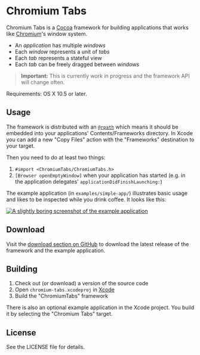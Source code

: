 # Chromium Tabs

Chromium Tabs is a [Cocoa](http://developer.apple.com/cocoa/) framework for building applications that works like [Chromium](http://www.chromium.org/)'s window system.

- An *application* has multiple *windows*
- Each *window* represents a unit of *tabs*
- Each *tab* represents a stateful view
- Each *tab* can be freely dragged between *windows*

> **Important:** This is currently work in progress and the framework API will change often.

Requirements: OS X 10.5 or later.

## Usage

The framework is distributed with an [`@rpath`](http://www.codeshorts.ca/2007/nov/01/leopard-linking-making-relocatable-libraries-movin) which means it should be embedded into your applications' Contents/Frameworks directory. In Xcode you can add a new "Copy Files" action with the "Frameworks" destination to your target.

Then you need to do at least two things:

1. `#import <ChromiumTabs/ChromiumTabs.h>`
2. `[Browser openEmptyWindow]` when your application has started (e.g. in the application delegates' `applicationDidFinishLaunching:`)

The example application (in `examples/simple-app/`) illustrates basic usage and likes to be inspected while you drink coffee. It looks like this:

[<img src="http://farm5.static.flickr.com/4082/4927836567_7b9f577af4_o.png" alt="A slightly boring screenshot of the example application">](http://github.com/downloads/rsms/chromium-tabs/Chromium%20Tabs.app.zip)

## Download

Visit the [download section on GitHub](http://github.com/rsms/chromium-tabs/downloads) to download the latest release of the framework and the example application.

## Building

1. Check out (or download) a version of the source code
2. Open `chromium-tabs.xcodeproj` in [Xcode](http://developer.apple.com/tools/xcode/)
3. Build the "ChromiumTabs" framework

There is also an optional example application in the Xcode project. You build it by selecting the "Chromium Tabs" target.

## License

See the LICENSE file for details.
